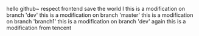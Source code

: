 hello github~
respect
frontend
save the world
I
this is a modification on branch 'dev'
this is a modification on branch 'master'
this is a modification on branch 'branch1'
this is a modification on branch 'dev' again
this is a modification from tencent